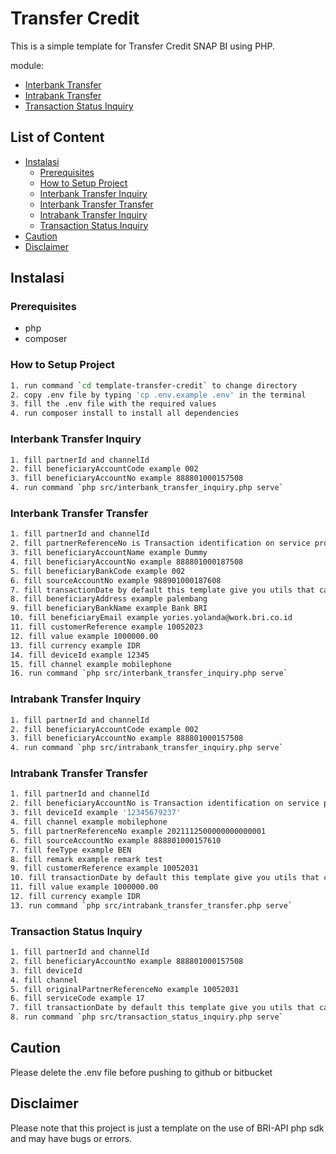 # Transfer Credit

This is a simple template for Transfer Credit SNAP BI using PHP.

module:
- [Interbank Transfer](https://developers.bri.co.id/en/snap-bi/api-account-inquiry-external-interbank-transfer#Transfer)
- [Intrabank Transfer](https://developers.bri.co.id/en/snap-bi/api-account-inquiry-internal-intrabank-transfer-v11)
- [Transaction Status Inquiry](https://developers.bri.co.id/en/snap-bi/api-transaction-status-inquiry)

## List of Content
- [Instalasi](#instalasi)
  - [Prerequisites](#prerequisites)
  - [How to Setup Project](#how-to-setup-project)
  - [Interbank Transfer Inquiry](#interbank-transfer-inquiry)
  - [Interbank Transfer Transfer](#interbank-transfer-transfer)
  - [Intrabank Transfer Inquiry](#intrabank-transfer-inquiry)
  - [Transaction Status Inquiry](#transaction-status-inquiry)
- [Caution](#caution)
- [Disclaimer](#disclaimer)

## Instalasi

### Prerequisites
- php
- composer

### How to Setup Project

```bash
1. run command `cd template-transfer-credit` to change directory
2. copy .env file by typing 'cp .env.example .env' in the terminal
3. fill the .env file with the required values
4. run composer install to install all dependencies
```

### Interbank Transfer Inquiry
```bash
1. fill partnerId and channelId
2. fill beneficiaryAccountCode example 002
3. fill beneficiaryAccountNo example 888801000157508
4. run command `php src/interbank_transfer_inquiry.php serve`
```

### Interbank Transfer Transfer
```bash
1. fill partnerId and channelId
2. fill partnerReferenceNo is Transaction identification on service provider system example 2020102900000000000001
3. fill beneficiaryAccountName example Dummy
4. fill beneficiaryAccountNo example 888801000187508
5. fill beneficiaryBankCode example 002
6. fill sourceAccountNo example 988901000187608
7. fill transactionDate by default this template give you utils that can generate date
8. fill beneficiaryAddress example palembang
9. fill beneficiaryBankName example Bank BRI
10. fill beneficiaryEmail example yories.yolanda@work.bri.co.id
11. fill customerReference example 10052023
12. fill value example 1000000.00
13. fill currency example IDR
14. fill deviceId example 12345
15. fill channel example mobilephone
16. run command `php src/interbank_transfer_inquiry.php serve`
```

### Intrabank Transfer Inquiry
```bash
1. fill partnerId and channelId
2. fill beneficiaryAccountCode example 002
3. fill beneficiaryAccountNo example 888801000157508
4. run command `php src/intrabank_transfer_inquiry.php serve`
```

### Intrabank Transfer Transfer
```bash
1. fill partnerId and channelId
2. fill beneficiaryAccountNo is Transaction identification on service provider system example 2020102900000000000001
3. fill deviceId example '12345679237'
4. fill channel example mobilephone
5. fill partnerReferenceNo example 2021112500000000000001
6. fill sourceAccountNo example 888801000157610
7. fill feeType example BEN
8. fill remark example remark test
9. fill customerReference example 10052031
10. fill transactionDate by default this template give you utils that can generate date
11. fill value example 1000000.00
12. fill currency example IDR
13. run command `php src/intrabank_transfer_transfer.php serve`
```

### Transaction Status Inquiry
```bash
1. fill partnerId and channelId
2. fill beneficiaryAccountNo example 888801000157508
3. fill deviceId
4. fill channel
5. fill originalPartnerReferenceNo example 10052031
6. fill serviceCode example 17
7. fill transactionDate by default this template give you utils that can generate date example 2021-11-30T10:30:24+07:00
8. run command `php src/transaction_status_inquiry.php serve`
```

## Caution

Please delete the .env file before pushing to github or bitbucket

## Disclaimer

Please note that this project is just a template on the use of BRI-API php sdk and may have bugs or errors.
